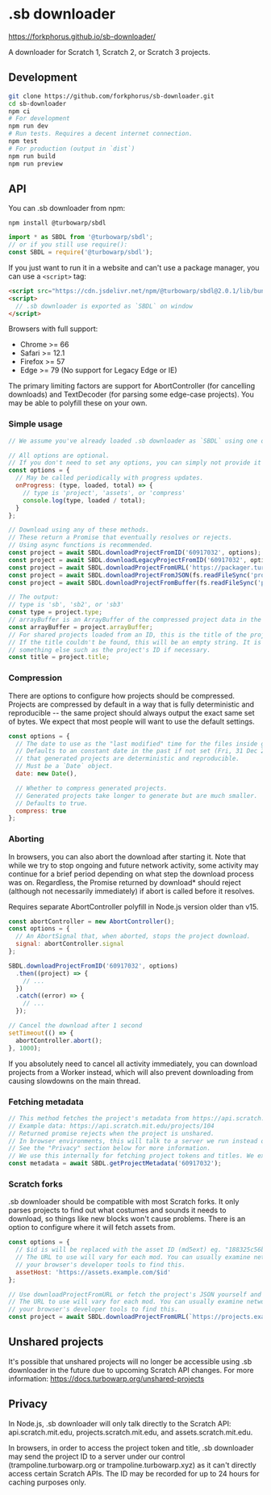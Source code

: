 # .sb downloader

https://forkphorus.github.io/sb-downloader/

A downloader for Scratch 1, Scratch 2, or Scratch 3 projects.

## Development

```sh
git clone https://github.com/forkphorus/sb-downloader.git
cd sb-downloader
npm ci
# For development
npm run dev
# Run tests. Requires a decent internet connection.
npm test
# For production (output in `dist`)
npm run build
npm run preview
```

## API

You can .sb downloader from npm:

```
npm install @turbowarp/sbdl
```

```js
import * as SBDL from '@turbowarp/sbdl';
// or if you still use require():
const SBDL = require('@turbowarp/sbdl');
```

If you just want to run it in a website and can't use a package manager, you can use a `<script>` tag:

```html
<script src="https://cdn.jsdelivr.net/npm/@turbowarp/sbdl@2.0.1/lib/bundle-standalone.min.js"></script>
<script>
  // .sb downloader is exported as `SBDL` on window
</script>
```

Browsers with full support:

 - Chrome >= 66
 - Safari >= 12.1
 - Firefox >= 57
 - Edge >= 79 (No support for Legacy Edge or IE)

The primary limiting factors are support for AbortController (for cancelling downloads) and TextDecoder (for parsing some edge-case projects). You may be able to polyfill these on your own.

### Simple usage

```js
// We assume you've already loaded .sb downloader as `SBDL` using one of the methods above.

// All options are optional.
// If you don't need to set any options, you can simply not provide it to the download methods.
const options = {
  // May be called periodically with progress updates.
  onProgress: (type, loaded, total) => {
    // type is 'project', 'assets', or 'compress'
    console.log(type, loaded / total);
  }
};

// Download using any of these methods.
// These return a Promise that eventually resolves or rejects.
// Using async functions is recommended.
const project = await SBDL.downloadProjectFromID('60917032', options);
const project = await SBDL.downloadLegacyProjectFromID('60917032', options);
const project = await SBDL.downloadProjectFromURL('https://packager.turbowarp.org/example.sb3', options);
const project = await SBDL.downloadProjectFromJSON(fs.readFileSync('project.json', 'utf-8'), options);
const project = await SBDL.downloadProjectFromBuffer(fs.readFileSync('project.json'), options);

// The output:
// type is 'sb', 'sb2', or 'sb3'
const type = project.type;
// arrayBuffer is an ArrayBuffer of the compressed project data in the format given by type.
const arrayBuffer = project.arrayBuffer;
// For shared projects loaded from an ID, this is the title of the project, if any.
// If the title couldn't be found, this will be an empty string. It is your job to handle that and default to
// something else such as the project's ID if necessary.
const title = project.title;
```

### Compression

There are options to configure how projects should be compressed. Projects are compressed by default in a way that is fully deterministic and reproducible -- the same project should always output the exact same set of bytes. We expect that most people will want to use the default settings.

```js
const options = {
  // The date to use as the "last modified" time for the files inside generated projects.
  // Defaults to an constant date in the past if not set (Fri, 31 Dec 2021 00:00:00 GMT) so
  // that generated projects are deterministic and reproducible.
  // Must be a `Date` object.
  date: new Date(),

  // Whether to compress generated projects.
  // Generated projects take longer to generate but are much smaller.
  // Defaults to true.
  compress: true
};
```

### Aborting

In browsers, you can also abort the download after starting it. Note that while we try to stop ongoing and future network activity, some activity may continue for a brief period depending on what step the download process was on. Regardless, the Promise returned by download* should reject (although not necessarily immediately) if abort is called before it resolves.

Requires separate AbortController polyfill in Node.js version older than v15.

```js
const abortController = new AbortController();
const options = {
  // An AbortSignal that, when aborted, stops the project download.
  signal: abortController.signal
};

SBDL.downloadProjectFromID('60917032', options)
  .then((project) => {
    // ...
  })
  .catch((error) => {
    // ...
  });

// Cancel the download after 1 second
setTimeout(() => {
  abortController.abort();
}, 1000);
```

If you absolutely need to cancel all activity immediately, you can download projects from a Worker instead, which will also prevent downloading from causing slowdowns on the main thread.

### Fetching metadata

```js
// This method fetches the project's metadata from https://api.scratch.mit.edu/projects/id
// Example data: https://api.scratch.mit.edu/projects/104
// Returned promise rejects when the project is unshared.
// In browser environments, this will talk to a server we run instead of the Scratch API directly.
// See the "Privacy" section below for more information.
// We use this internally for fetching project tokens and titles. We export it in case you find it useful too.
const metadata = await SBDL.getProjectMetadata('60917032');
```

### Scratch forks

.sb downloader should be compatible with most Scratch forks. It only parses projects to find out what costumes and sounds it needs to download, so things like new blocks won't cause problems. There is an option to configure where it will fetch assets from.

```js
const options = {
  // $id is will be replaced with the asset ID (md5ext) eg. "188325c56b79ff3cd58497c970ba87a6.svg"
  // The URL to use will vary for each mod. You can usually examine network requests using
  // your browser's developer tools to find this.
  assetHost: 'https://assets.example.com/$id'
};

// Use downloadProjectFromURL or fetch the project's JSON yourself and use downloadProjectFromBuffer.
// The URL to use will vary for each mod. You can usually examine network requests using.
// your browser's developer tools to find this.
const project = await SBDL.downloadProjectFromURL(`https://projects.example.com/${id}`);
```

## Unshared projects

It's possible that unshared projects will no longer be accessible using .sb downloader in the future due to upcoming Scratch API changes. For more information: https://docs.turbowarp.org/unshared-projects

## Privacy

In Node.js, .sb downloader will only talk directly to the Scratch API: api.scratch.mit.edu, projects.scratch.mit.edu, and assets.scratch.mit.edu.

In browsers, in order to access the project token and title, .sb downloader may send the project ID to a server under our control (trampoline.turbowarp.org or trampoline.turbowarp.xyz) as it can't directly access certain Scratch APIs. The ID may be recorded for up to 24 hours for caching purposes only.
